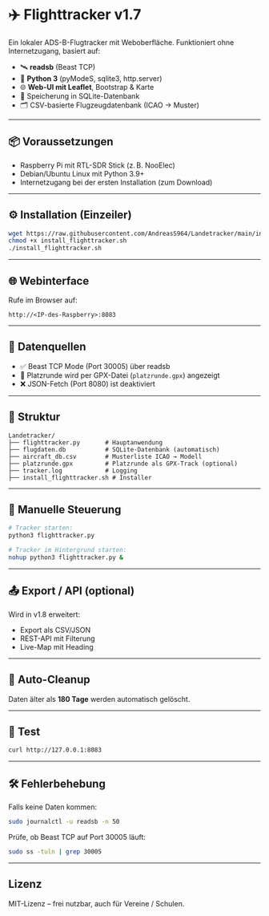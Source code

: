 # ✈️ Flighttracker v1.7

Ein lokaler ADS-B-Flugtracker mit Weboberfläche. Funktioniert ohne Internetzugang, basiert auf:

- 🛰 **readsb** (Beast TCP)
- 🐍 **Python 3** (pyModeS, sqlite3, http.server)
- 🌐 **Web-UI mit Leaflet**, Bootstrap & Karte
- 📁 Speicherung in SQLite-Datenbank
- 🗂 CSV-basierte Flugzeugdatenbank (ICAO → Muster)

---

## 📦 Voraussetzungen

- Raspberry Pi mit RTL-SDR Stick (z. B. NooElec)
- Debian/Ubuntu Linux mit Python 3.9+
- Internetzugang bei der ersten Installation (zum Download)

---

## ⚙️ Installation (Einzeiler)

```bash
wget https://raw.githubusercontent.com/AndreasS964/Landetracker/main/install_flighttracker.sh
chmod +x install_flighttracker.sh
./install_flighttracker.sh
```

---

## 🌐 Webinterface

Rufe im Browser auf:

```
http://<IP-des-Raspberry>:8083
```

---

## 🔁 Datenquellen

- ✅ Beast TCP Mode (Port 30005) über readsb
- 🔄 Platzrunde wird per GPX-Datei (`platzrunde.gpx`) angezeigt
- ❌ JSON-Fetch (Port 8080) ist deaktiviert

---

## 📂 Struktur

```
Landetracker/
├── flighttracker.py       # Hauptanwendung
├── flugdaten.db           # SQLite-Datenbank (automatisch)
├── aircraft_db.csv        # Musterliste ICAO → Modell
├── platzrunde.gpx         # Platzrunde als GPX-Track (optional)
├── tracker.log            # Logging
├── install_flighttracker.sh # Installer
```

---

## 🔧 Manuelle Steuerung

```bash
# Tracker starten:
python3 flighttracker.py

# Tracker im Hintergrund starten:
nohup python3 flighttracker.py &
```

---

## 📤 Export / API (optional)

Wird in v1.8 erweitert:
- Export als CSV/JSON
- REST-API mit Filterung
- Live-Map mit Heading

---

## 🧼 Auto-Cleanup

Daten älter als **180 Tage** werden automatisch gelöscht.

---

## 🧪 Test

```bash
curl http://127.0.0.1:8083
```

---

## 🛠 Fehlerbehebung

Falls keine Daten kommen:

```bash
sudo journalctl -u readsb -n 50
```

Prüfe, ob Beast TCP auf Port 30005 läuft:

```bash
sudo ss -tuln | grep 30005
```

---

## Lizenz

MIT-Lizenz – frei nutzbar, auch für Vereine / Schulen.
